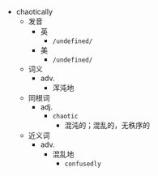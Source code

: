 - chaotically
  - 发音
    - 英
      - `/undefined/`
    - 美
      - `/undefined/`
  - 词义
    - adv.
      - 浑沌地
  - 同根词
    - adj.
      - `chaotic`
        - 混沌的；混乱的，无秩序的
  - 近义词
    - adv.
      - 混乱地
        - `confusedly`
